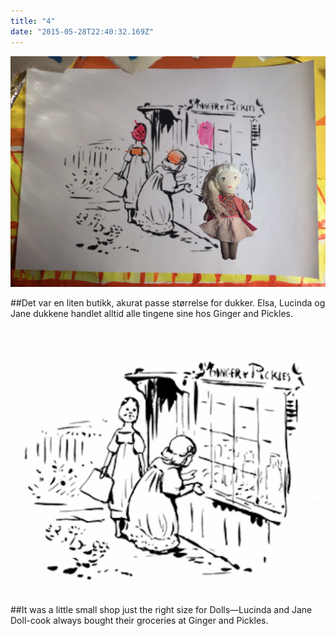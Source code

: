 ```yaml
---
title: "4"
date: "2015-05-28T22:40:32.169Z"
---
```


![Ginger and Lillian](./image_40037873.png)

##Det var en liten butikk, akurat passe størrelse for dukker. Elsa, Lucinda og Jane dukkene handlet alltid alle tingene sine hos Ginger and Pickles.




![Ginger and Pickles](./grayp11.png)

##It was a little small shop just the right size for Dolls—Lucinda and Jane Doll-cook always bought their groceries at Ginger and Pickles.

